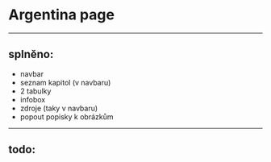 # Argentina page
----------
## splněno:
- navbar
- seznam kapitol (v navbaru)
- 2 tabulky
- infobox
- zdroje (taky v navbaru)
 - popout popisky k obrázkům
----------
## todo:
